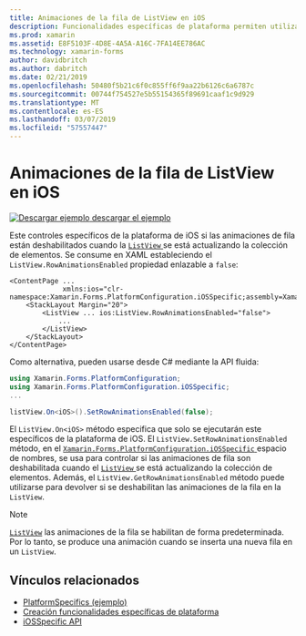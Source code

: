 ```yaml
---
title: Animaciones de la fila de ListView en iOS
description: Funcionalidades específicas de plataforma permiten utilizar la funcionalidad que solo está disponible en una plataforma concreta, sin necesidad de implementar los representadores personalizados o los efectos. Este artículo explica cómo usar iOS específicos de la plataforma que controla si las animaciones de fila están deshabilitadas cuando se actualiza la colección de elementos ListView.
ms.prod: xamarin
ms.assetid: E8F5103F-4D8E-4A5A-A16C-7FA14EE786AC
ms.technology: xamarin-forms
author: davidbritch
ms.author: dabritch
ms.date: 02/21/2019
ms.openlocfilehash: 50480f5b21c6f0c855ff6f9aa22b6126c6a6787c
ms.sourcegitcommit: 00744f754527e5b55154365f89691caaf1c9d929
ms.translationtype: MT
ms.contentlocale: es-ES
ms.lasthandoff: 03/07/2019
ms.locfileid: "57557447"
---
```

# <a name="listview-row-animations-on-ios"></a>Animaciones de la fila de ListView en iOS

[![Descargar ejemplo](~/media/shared/download.png) descargar el ejemplo](https://developer.xamarin.com/samples/xamarin-forms/userinterface/platformspecifics/)

Este controles específicos de la plataforma de iOS si las animaciones de fila están deshabilitados cuando la [ `ListView` ](xref:Xamarin.Forms.ListView) se está actualizando la colección de elementos. Se consume en XAML estableciendo el `ListView.RowAnimationsEnabled` propiedad enlazable a `false`:

```xaml
<ContentPage ...
             xmlns:ios="clr-namespace:Xamarin.Forms.PlatformConfiguration.iOSSpecific;assembly=Xamarin.Forms.Core">
    <StackLayout Margin="20">
        <ListView ... ios:ListView.RowAnimationsEnabled="false">
            ...
        </ListView>
    </StackLayout>
</ContentPage>
```

Como alternativa, pueden usarse desde C# mediante la API fluida:

```csharp
using Xamarin.Forms.PlatformConfiguration;
using Xamarin.Forms.PlatformConfiguration.iOSSpecific;
...

listView.On<iOS>().SetRowAnimationsEnabled(false);
```

El `ListView.On<iOS>` método especifica que solo se ejecutarán este específicos de la plataforma de iOS. El `ListView.SetRowAnimationsEnabled` método, en el [ `Xamarin.Forms.PlatformConfiguration.iOSSpecific` ](xref:Xamarin.Forms.PlatformConfiguration.iOSSpecific) espacio de nombres, se usa para controlar si las animaciones de fila son deshabilitada cuando el [ `ListView` ](xref:Xamarin.Forms.ListView) se está actualizando la colección de elementos. Además, el `ListView.GetRowAnimationsEnabled` método puede utilizarse para devolver si se deshabilitan las animaciones de la fila en la `ListView`.

> [!NOTE]
> [`ListView`](xref:Xamarin.Forms.ListView) las animaciones de la fila se habilitan de forma predeterminada. Por lo tanto, se produce una animación cuando se inserta una nueva fila en un `ListView`.

## <a name="related-links"></a>Vínculos relacionados

- [PlatformSpecifics (ejemplo)](https://developer.xamarin.com/samples/xamarin-forms/userinterface/platformspecifics/)
- [Creación funcionalidades específicas de plataforma](~/xamarin-forms/platform/platform-specifics/index.md#creating-platform-specifics)
- [iOSSpecific API](xref:Xamarin.Forms.PlatformConfiguration.iOSSpecific)
